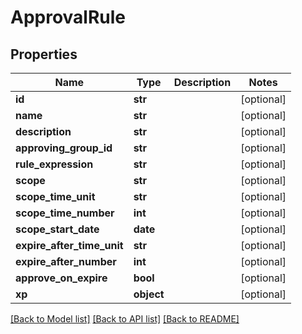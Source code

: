 # ApprovalRule

## Properties
Name | Type | Description | Notes
------------ | ------------- | ------------- | -------------
**id** | **str** |  | [optional] 
**name** | **str** |  | [optional] 
**description** | **str** |  | [optional] 
**approving_group_id** | **str** |  | [optional] 
**rule_expression** | **str** |  | [optional] 
**scope** | **str** |  | [optional] 
**scope_time_unit** | **str** |  | [optional] 
**scope_time_number** | **int** |  | [optional] 
**scope_start_date** | **date** |  | [optional] 
**expire_after_time_unit** | **str** |  | [optional] 
**expire_after_number** | **int** |  | [optional] 
**approve_on_expire** | **bool** |  | [optional] 
**xp** | **object** |  | [optional] 

[[Back to Model list]](../README.md#documentation-for-models) [[Back to API list]](../README.md#documentation-for-api-endpoints) [[Back to README]](../README.md)


